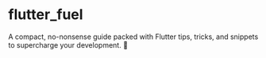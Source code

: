 # flutter_fuel
 A compact, no-nonsense guide packed with Flutter tips, tricks, and snippets to supercharge your development. 🚀
